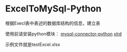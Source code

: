 # ExcelToMySql-Python
根据Execl表中表述的数据库结构的信息，建立表

使用前请安装python模块：
[mysql-connector-python]( https://pypi.org/project/mysql-connector-python/ )
[xlrd](https://pypi.org/project/xlrd/#files)

示例文件就是testExcel.xlsx

